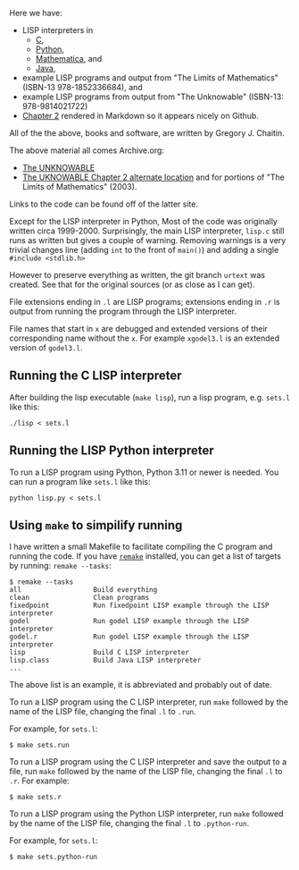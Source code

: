 Here we have:

* LISP interpreters in
  - [C](https://github.com/GJChaitin/unknowable/blob/master/lisp.c),
  - [Python](https://github.com/GJChaitin/unknowable/blob/master/lisp.py),
  - [Mathematica](https://github.com/GJChaitin/unknowable/blob/master/lisp.m), and
  - [Java](https://github.com/GJChaitin/unknowable/blob/master/lisp.java),
* example LISP programs and output from "The Limits of Mathematics" (ISBN-13 978-1852336684), and
* example LISP programs from output from "The Unknowable" (ISBN-13: 978-9814021722)
* [Chapter 2](https://github.com/GJChaitin/unknowable/blob/master/ch2.md) rendered in Markdown so it appears nicely on Github.

All of the the above, books and software, are written by Gregory J. Chaitin.

The above material all comes Archive.org:

* [The UNKNOWABLE](https://web.archive.org/web/20060924160850/http://www.cs.auckland.ac.nz/CDMTCS/chaitin/unknowable/)
* [The UKNOWABLE Chapter 2 alternate location](https://www.cs.auckland.ac.nz/CDMTCS/chaitin/unknowable) and for portions of "The Limits of Mathematics" (2003).

Links to the code can be found off of the latter site.

Except for the LISP interpreter in Python, Most of the code was originally written circa 1999-2000. Surprisingly, the main LISP interpreter, `lisp.c` still runs as written but gives a couple of warning.
Removing warnings is a very trivial changes line (adding `int` to the front of `main()`) and adding a single `#include <stdlib.h>`

However to preserve everything as written, the git branch `urtext` was created. See that for the original sources (or as close as I can get).

File extensions ending in `.l` are LISP programs; extensions ending in `.r` is output from running the program through the LISP interpreter.

File names that start in `x` are debugged and extended versions of their corresponding name without the `x`. For example `xgodel3.l` is an extended version of `godel3.l`.

Running the C LISP interpreter
------------------------------

After building the lisp executable (`make lisp`), run a lisp program, e.g. `sets.l` like this:

```
./lisp < sets.l
```


Running the LISP Python interpreter
------------------------------------


To run a LISP program using Python, Python 3.11 or newer is needed. You can run a program like `sets.l` like this:

```
python lisp.py < sets.l
```

Using `make` to simpilify running
----------------------------------

I have written a small Makefile to facilitate compiling the C program and running the code. If you have [`remake`](https://remake.readthedocs.io/en/latest/) installed, you can get a list of targets by running:
`remake --tasks`:

```
$ remake --tasks
all                  Build everything
clean                Clean programs
fixedpoint           Run fixedpoint LISP example through the LISP interpreter
godel                Run godel LISP example through the LISP interpreter
godel.r              Run godel LISP example through the LISP interpreter
lisp                 Build C LISP interpreter
lisp.class           Build Java LISP interpreter
...
```

The above list is an example, it is abbreviated and probably out of date.

To run a LISP program using the C LISP interpreter, run `make` followed by the name of the LISP file, changing the final `.l` to `.run`.

For example, for `sets.l`:

```shell
$ make sets.run
```
To run a LISP program using the C LISP interpreter and save the output to a file, run `make` followed by the name of the LISP file, changing the final `.l` to `.r`.
For example:

```shell
$ make sets.r
```

To run a LISP program using the Python LISP interpreter, run `make` followed by the name of the LISP file, changing the final `.l` to `.python-run`.


For example, for `sets.l`:

```shell
$ make sets.python-run
```

